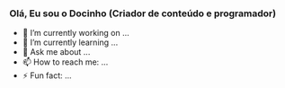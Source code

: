 ### Olá, Eu sou  o Docinho (Criador de conteúdo e programador)

- 🔭 I’m currently working on ... 
- 🌱 I’m currently learning ...
- 💬 Ask me about ...
- 📫 How to reach me: ...
- ⚡ Fun fact: ...
